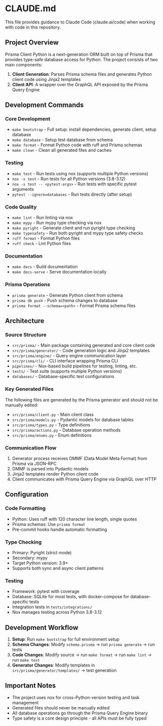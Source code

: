 # CLAUDE.md

This file provides guidance to Claude Code (claude.ai/code) when working with code in this repository.

## Project Overview

Prisma Client Python is a next-generation ORM built on top of Prisma that provides type-safe database access for Python. The project consists of two main components:

1. **Client Generation**: Parses Prisma schema files and generates Python client code using Jinja2 templates
2. **Client API**: A wrapper over the GraphQL API exposed by the Prisma Query Engine

## Development Commands

### Core Development
- `make bootstrap` - Full setup: install dependencies, generate client, setup database
- `make database` - Setup test database from schema
- `make format` - Format Python code with ruff and Prisma schemas
- `make clean` - Clean all generated files and caches

### Testing
- `make test` - Run tests using nox (supports multiple Python versions)
- `nox -s test` - Run tests for all Python versions (3.8-3.12)
- `nox -s test -- <pytest-args>` - Run tests with specific pytest arguments
- `pytest --ignore=databases` - Run tests directly (after setup)

### Code Quality
- `make lint` - Run linting via nox
- `make mypy` - Run mypy type checking via nox
- `make pyright` - Generate client and run pyright type checking
- `make typesafety` - Run both pyright and mypy type safety checks
- `ruff format` - Format Python files
- `ruff check` - Lint Python files

### Documentation
- `make docs` - Build documentation
- `make docs-serve` - Serve documentation locally

### Prisma Operations
- `prisma generate` - Generate Python client from schema
- `prisma db push` - Push schema changes to database
- `prisma format --schema=<path>` - Format Prisma schema files

## Architecture

### Source Structure
- `src/prisma/` - Main package containing generated and core client code
- `src/prisma/generator/` - Code generation logic and Jinja2 templates
- `src/prisma/engine/` - Query engine communication layer
- `src/prisma/cli/` - CLI interface wrapping Prisma CLI
- `pipelines/` - Nox-based build pipelines for testing, linting, etc.
- `tests/` - Test suite (supports multiple Python versions)
- `databases/` - Database-specific test configurations

### Key Generated Files
The following files are generated by the Prisma generator and should not be manually edited:
- `src/prisma/client.py` - Main client class
- `src/prisma/models.py` - Pydantic models for database tables
- `src/prisma/types.py` - Type definitions
- `src/prisma/actions.py` - Database operation methods
- `src/prisma/enums.py` - Enum definitions

### Communication Flow
1. Generator process receives DMMF (Data Model Meta Format) from Prisma via JSON-RPC
2. DMMF is parsed into Pydantic models
3. Jinja2 templates render Python client code
4. Client communicates with Prisma Query Engine via GraphQL over HTTP

## Configuration

### Code Formatting
- Python: Uses ruff with 120 character line length, single quotes
- Prisma schemas: Use `prisma format`
- Pre-commit hooks handle automatic formatting

### Type Checking
- Primary: Pyright (strict mode)
- Secondary: mypy
- Target Python version: 3.9+
- Supports both sync and async client patterns

### Testing
- Framework: pytest with coverage
- Database: SQLite for most tests, with docker-compose for database-specific tests
- Integration tests in `tests/integrations/`
- Nox manages testing across Python 3.8-3.12

## Development Workflow

1. **Setup**: Run `make bootstrap` for full environment setup
2. **Schema Changes**: Modify `schema.prisma` → run `prisma generate` → run tests
3. **Code Changes**: Modify source → run `make format` → run `make lint` → run `make test`
4. **Generator Changes**: Modify templates in `src/prisma/generator/templates/` → test generation

## Important Notes

- The project uses nox for cross-Python-version testing and task management
- Generated files should never be manually edited
- All database operations go through the Prisma Query Engine binary
- Type safety is a core design principle - all APIs must be fully typed